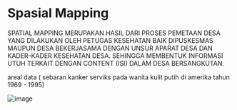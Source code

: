 # Spasial Mapping
SPATIAL MAPPING MERUPAKAN HASIL DARI PROSES PEMETAAN DESA YANG DILAKUKAN OLEH PETUGAS KESEHATAN BAIK DIPUSKESMAS MAUPUN DESA BEKERJASAMA DENGAN UNSUR APARAT DESA DAN KADER-KADER KESEHATAN DESA. SEHINGGA MEMBENTUK INFORMASI UTUH TERKAIT DENGAN CONTENT (ISI) DALAM DESA BERSANGKUTAN.

areal data ( sebaran kanker serviks pada wanita kulit putih di amerika tahun 1969 - 1995)

![image](https://user-images.githubusercontent.com/116244436/196881112-a2d3f04c-aa82-4dd0-a809-1217abeb41fe.png)
